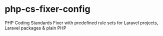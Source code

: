 # php-cs-fixer-config
PHP Coding Standards Fixer with predefined rule sets for Laravel projects, Laravel packages &amp; plain PHP
